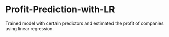 # Profit-Prediction-with-LR

Trained model with certain predictors and estimated the profit of companies using linear regression.
